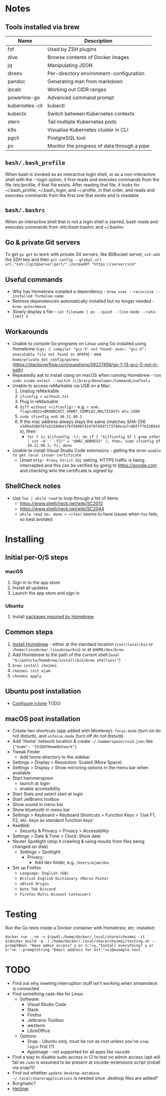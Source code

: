 # Notes

## Tools installed via brew

| Name           | Description                                 |
|----------------|---------------------------------------------|
| fzf            | Used by ZSH plugins                         |
| dive           | Browse contents of Docker images            |
| jq             | Manipulating JSON                           |
| direnv         | Per-directory environment-configuration     |
| pandoc         | Generating man from markdown                |
| ipcalc         | Working out CIDR ranges                     |
| powerline-go   | Advanced command prompt                     |
| kubernetes-cli | kubectl                                     |
| kubectx        | Switch between Kubernetes contexts          |
| stern          | Tail multiple Kubernetes pods               |
| k9s            | Visualise Kubernetes cluster in CLI         |
| pgcli          | PostgreSQL tool                             |
| pv             | Monitor the progress of data through a pipe |

## `bash/.bash_profile`
When bash is invoked as an interactive login shell, or as a non-interactive shell with the --login option,
it first reads and executes commands from the file /etc/profile, if that file exists.
After reading that file, it looks for ~/.bash_profile, ~/.bash_login, and ~/.profile, in that order,
and reads and executes commands from the first one that exists and is readable

## `bash/.bashrc`
When an interactive shell that is not a login shell is started, bash reads and executes commands from /etc/bash.bashrc and ~/.bashrc

## Go & private Git servers
To get `go get` to work with private Git servers, like BitBucket server, `ssh-add` the SSH key and then
`git config --global.url url."ssh://git@server:port/".insteadOf "https://server/scm"`

## Useful commands
* Why has Homebrew installed a dependency - `brew uses --recursive --installed formulae-name`
* Remove dependencies automatically installed but no longer needed - `brew autoremove`
* Slowly display a file - `cat filename | pv --quiet --line-mode --rate-limit 5`

## Workarounds
* Unable to compile Go programs on Linux using Go installed using Homebrew (`cgo: C compiler "gcc-5" not found: exec: "gcc-5": executable file not found in $PATH`) - see `home/private_dot_config/go/env` (https://stackoverflow.com/questions/59227456/go-1-13-gcc-5-not-in-path)
* Repeatedly ask to install clang on macOS when running Homebrew - run `sudo xcode-select --switch /Library/Developer/CommandLineTools`
* Unable to access reMarkable via USB on a Mac:
  1. Unplug reMarkable
  2. `ifconfig > without.txt`
  3. Plug in reMarkable
  4. `diff without <(ifconfig)` - e.g. `> en6: flags=8822<BROADCAST,SMART,SIMPLEX,MULTICAST> mtu 1500`
  5. `sudo ifconfig en6 10.11.99.2`
  6. If the mac address always stays the same (matches SHA-256 `e3d9ad308787a51594be1fbf589bf41479f45df173784e1e7c0657f7b3383edb`), then:
     * `for f in $(ifconfig -l); do if [ "$(ifconfig $f | grep ether | cut -d' ' -f2)" = "$MAC_ADDRESS" ]; then; sudo ifconfig $f 10.11.99.2; fi; done`
* Unable to install Visual Studio Code extensions - getting the error `unable to get local issuer certificate`
  * Unset `Http: Proxy Strict SSL` setting. HTTPS traffic is being intercepted and this can be verified by going to https://google.com and checking who the certificate is signed by.

## ShellCheck notes
* Use `foo | while read` to loop through a list of items
  * https://www.shellcheck.net/wiki/SC2013
  * https://www.shellcheck.net/wiki/SC2044
  * `while read do; done < <(foo)` seems to have issues when `foo` fails, so best avoided

# Installing

## Initial per-O/S steps
### macOS
1. Sign in to the app store
2. Install all updates
3. Launch the app store and sign in

### Ubuntu
1. Install [packages required by Homebrew](https://docs.brew.sh/Homebrew-on-Linux#requirements)

## Common steps
1. [Install Homebrew](https://brew.sh/) - either at the standard location (`/usr/local/bin` or `/home/linuxbrew/.linuxbrew/bin`)
   or at `$HOME/dev/brew`
2. Add Homebrew to the path of the current shell (`eval "$(/path/to/homebrew/install/bin/brew shellenv)"`)
3. `brew install chezmoi`
4. `chezmoi init wjam`
5. `chezmoi apply`

## Ubuntu post installation
* [Configure rclone](https://rclone.org/googlephotos/)
TODO

## macOS post installation
* Create two shortcuts (app added with Monterey): `focus-mode` (turn on do not disturb), and `unfocus-mode` (turn off do not disturb)
* Add 'Home' network location & create `~/.hammerspoon/ssid.json` like `{"home": "SSIDOfHomeNetwork"}`
* Tweak Finder
  * Add home directory to the sidebar
* Settings > Display > Resolution: Scaled (More Space)
* Settings > Display > Show mirroring options in the menu bar when available
* Start hammerspoon
  * launch at login
  * enable accessibility
* Start Stats and select start at login
* Start JetBrains toolbox
* Show sound in menu bar
* Show bluetooth in menu bar
* Settings > Keyboard > Keyboard Shortcuts > Function Keys > 'Use F1, F2, etc. keys as standard function keys'
* KeeWeb
  * Security & Privacy > Privacy > Accessibility
* Settings > Date & Time > Clock: Show date
* Neuter Spotlight (stop it crawling & using results from files being changed on disk)
  * Settings > Spotlight:
    * Privacy:
      * Add dev folder, e.g. `/Users/wjam/dev`
* Set up Firefox
  * `Language: English (GB)`
  * `British English Dictionary (Marco Pinto)`
  * `uBlock Origin`
  * `Auto Tab Discard`
  * `Firefox Multi-Account Containers`

# Testing
Run the Go tests inside a Docker container with Homebrew, etc. installed:
```shell
docker run --rm -v $(pwd):/home/docker/.local/share/chezmoi -it $(docker build -q .) /home/docker/.local/share/chezmoi/testing.sh --promptBool "Have admin access? y or n:"=y,"Install everything? y or n:"=n --promptString "Email address for Git:"=ci@example.test
```

# TODO
* Find out why meeting interruption stuff isn't working when streamdeck is connected
* Find something cask-like for Linux.
  * Software:
    * Visual Studio Code
    * Slack
    * Firefox
    * Jetbrains Toolbox
    * wezterm
    * LibreOffice
  * Options:
    * Snap - Ubuntu only, must be run as root unless you've `snap login` first (?)
    * AppImage - not supported for all apps like vscode
* Find a way to disable sudo access in CI to test no admin access (apt will fail as `code` is assumed to be present at vscode-extensions script (install via snap?))
* Find out whether `update-desktop-database ~/.local/share/applications` is needed once .desktop files are added?
* Borgmatic?
* [Hetzner](https://docs.hetzner.com/robot/storage-box/access/access-ssh-rsync-borg/)
